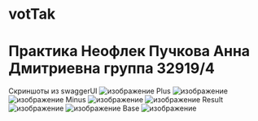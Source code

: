 # votTak
# Практика Неофлек Пучкова Анна Дмитриевна группа 32919/4
Скриншоты из swaggerUI
![изображение](https://github.com/Shack-NiRat/practice/assets/105458206/657f5b11-7a01-4736-9da3-42454f3fe99c)
Plus
![изображение](https://github.com/Shack-NiRat/practice/assets/105458206/985cca75-9e84-4b1b-a53c-d6fda23d6b5f)
![изображение](https://github.com/Shack-NiRat/practice/assets/105458206/228fcf9c-698d-47da-98c3-7edcc944cab6)
Minus
![изображение](https://github.com/Shack-NiRat/practice/assets/105458206/8f84091e-c0fc-425c-b6df-1cec14be93a6)
![изображение](https://github.com/Shack-NiRat/practice/assets/105458206/f763ce28-c14f-49aa-a1b8-e70636862da4)
Result
![изображение](https://github.com/Shack-NiRat/practice/assets/105458206/d6ac5ffe-ece8-4ff5-b437-a8d8cee4b0bb)
![изображение](https://github.com/Shack-NiRat/practice/assets/105458206/3bf93784-a834-407c-a8e6-3392dac4236f)
Base
![изображение](https://github.com/Shack-NiRat/practice/assets/105458206/b57a08c3-267e-45c7-9a93-44b83ba79e46)
